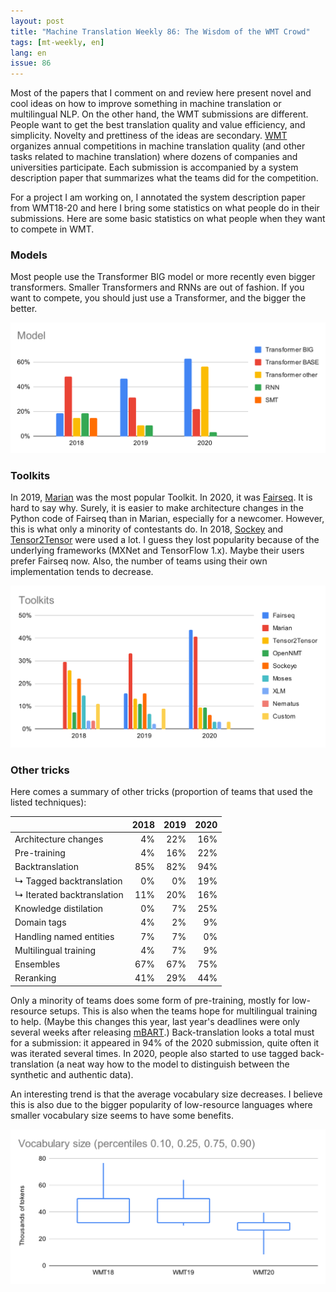 ```yaml
---
layout: post
title: "Machine Translation Weekly 86: The Wisdom of the WMT Crowd"
tags: [mt-weekly, en]
lang: en
issue: 86
---
```


Most of the papers that I comment on and review here present novel and cool
ideas on how to improve something in machine translation or multilingual NLP.
On the other hand, the WMT submissions are different. People want to get the
best translation quality and value efficiency, and simplicity. Novelty and
prettiness of the ideas are secondary. [WMT](http://www.statmt.org/wmt21)
organizes annual competitions in machine translation quality (and other tasks
related to machine translation) where dozens of companies and universities
participate. Each submission is accompanied by a system description paper that
summarizes what the teams did for the competition.

For a project I am working on, I annotated the system description paper from
WMT18-20 and here I bring some statistics on what people do in their
submissions. Here are some basic statistics on what people when they want to
compete in WMT.

### Models

Most people use the Transformer BIG model or more recently even bigger
transformers. Smaller Transformers and RNNs are out of fashion. If you want to
compete, you should just use a Transformer, and the bigger the better.

![Model types](/assets/MT-Weekly-86/model_types.svg)


### Toolkits

In 2019, [Marian](https://marian-nmt.github.io/) was the most popular Toolkit.
In 2020, it was [Fairseq](https://github.com/pytorch/fairseq). It is hard to
say why. Surely, it is easier to make architecture changes in the Python code
of Fairseq than in Marian, especially for a newcomer. However, this is what
only a minority of contestants do. In 2018,
[Sockey](https://github.com/awslabs/sockeye) and
[Tensor2Tensor](https://github.com/tensorflow/tensor2tensor) were used a lot. I
guess they lost popularity because of the underlying frameworks (MXNet and
TensorFlow 1.x). Maybe their users prefer Fairseq now.  Also, the number of
teams using their own implementation tends to decrease.

![Model types](/assets/MT-Weekly-86/toolkits.svg)

### Other tricks

Here comes a summary of other tricks (proportion of teams that used the listed
techniques):

|                            | 2018| 2019| 2020|
|:---------------------------|----:|----:|----:|
| Architecture changes       |  4% | 22% | 16% |
| Pre-training               |  4% | 16% | 22% |
| Backtranslation            | 85% | 82% | 94% |
| ↳ Tagged backtranslation   |  0% |  0% | 19% |
| ↳ Iterated backtranslation | 11% | 20% | 16% |
| Knowledge distilation      |  0% |  7% | 25% |
| Domain tags                |  4% |  2% |  9% |
| Handling named entities    |  7% |  7% |  0% |
| Multilingual training      |  4% |  7% |  9% |
| Ensembles                  | 67% | 67% | 75% |
| Reranking                  | 41% | 29% | 44% |

Only a minority of teams does some form of pre-training, mostly for
low-resource setups. This is also when the teams hope for multilingual training
to help. (Maybe this changes this year, last year's deadlines were only several
weeks after releasing [mBART](https://arxiv.org/abs/2001.08210).)
Back-translation looks a total must for a submission: it appeared in 94% of the
2020 submission, quite often it was iterated several times. In 2020, people
also started to use tagged back-translation (a neat way how to the model to
distinguish between the synthetic and authentic data).

An interesting trend is that the average vocabulary size decreases. I believe
this is also due to the bigger popularity of low-resource languages where
smaller vocabulary size seems to have some benefits.

![Model types](/assets/MT-Weekly-86/vocab_size.svg)
